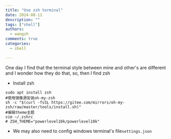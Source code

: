 ```yaml
---
title: "Use zsh terminal"
date: 2024-08-11
description: ""
tags: ["shell"]
authors:
  - wangzh
comments: true
categories:  
  - shell

---
```


One day I find that the terminal style between mine and other's are different and I wonder how they do that, so, then I find zsh

<!-- more -->
- Install zsh
```shell
sudo apt install zsh
#使用镜像源安装oh-my-zsh
sh -c "$(curl -fsSL https://gitee.com/mirrors/oh-my-zsh/raw/master/tools/install.sh)"
#编辑theme主题
vim ~/.zshrc
# ZSH_THEME="powerlevel10k/powerlevel10k"
```

- We may also need to config windows terminal's file`settings.json`
